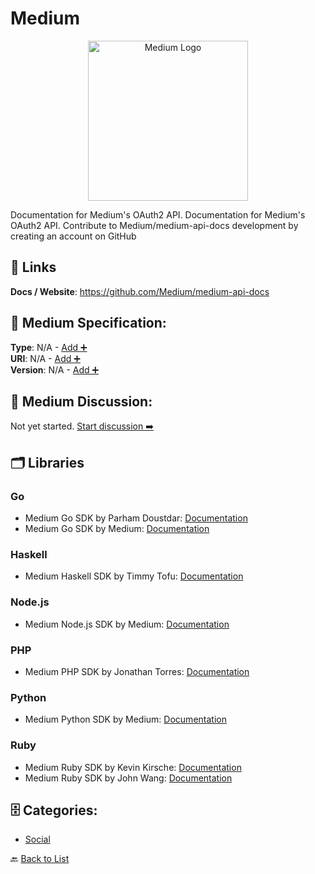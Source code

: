 # Medium
<p align="center">
    <img width="256" src="https://raw.githubusercontent.com/apis-list/apis-list/main/apis/medium/logo_256x256.png" alt="Medium Logo"/>
</p>
Documentation for Medium's OAuth2 API. Documentation for Medium's OAuth2 API. Contribute to Medium/medium-api-docs development by creating an account on GitHub

##  🔗 Links
**Docs / Website**: https://github.com/Medium/medium-api-docs

## 🧬 Medium Specification:
**Type**: N/A - [Add ➕](https://github.com/apis-list/apis-list/edit/main/apis.yaml#L12229)  
**URI**: N/A - [Add ➕](https://github.com/apis-list/apis-list/edit/main/apis.yaml#L12229)  
**Version**: N/A - [Add ➕](https://github.com/apis-list/apis-list/edit/main/apis.yaml#L12229)

## 💬 Medium Discussion:
Not yet started. [Start discussion ➡️](https://github.com/apis-list/apis-list/discussions/new)

## 🗂️ Libraries
### Go
- Medium Go SDK by Parham Doustdar: [Documentation](https://github.com/parhamdoustdar/godium)
- Medium Go SDK by Medium: [Documentation](https://github.com/Medium/medium-sdk-go)
### Haskell
- Medium Haskell SDK by Timmy Tofu: [Documentation](https://hackage.haskell.org/package/medium-sdk-haskell)
### Node.js
- Medium Node.js SDK by Medium: [Documentation](https://github.com/Medium/medium-sdk-nodejs)
### PHP
- Medium PHP SDK by Jonathan Torres: [Documentation](https://github.com/jonathantorres/medium-sdk-php)
### Python
- Medium Python SDK by Medium: [Documentation](https://github.com/Medium/medium-sdk-python)
### Ruby
- Medium Ruby SDK by Kevin Kirsche: [Documentation](https://rubygems.org/gems/medium-sdk-ruby/versions/1.0.1)
- Medium Ruby SDK by John Wang: [Documentation](https://github.com/grokify/medium-sdk-ruby)


## 🗄️ Categories:
- [Social](https://github.com/apis-list/apis-list#social-)

🔙  [Back to List](https://github.com/apis-list/apis-list)
